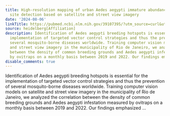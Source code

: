 ```yaml
---
title: High-resolution mapping of urban Aedes aegypti immature abundance through breeding
  site detection based on satellite and street view imagery
date: '2024-08-06'
linkTitle: https://pubmed.ncbi.nlm.nih.gov/39107395/?utm_source=curl&utm_medium=rss&utm_campaign=pubmed-2&utm_content=1FakS-2QOkCT8HsMOQP1bCRQ4YzyumYOmxmF0moLsQ3dFB1E9V&fc=20220326224207&ff=20240807181614&v=2.18.0.post9+e462414
source: heidelberg[Affiliation]
description: Identification of Aedes aegypti breeding hotspots is essential for the
  implementation of targeted vector control strategies and thus the prevention of
  several mosquito-borne diseases worldwide. Training computer vision models on satellite
  and street view imagery in the municipality of Rio de Janeiro, we analyzed the correlation
  between the density of common breeding grounds and Aedes aegypti infestation measured
  by ovitraps on a monthly basis between 2019 and 2022. Our findings emphasized ...
disable_comments: true
---
```

Identification of Aedes aegypti breeding hotspots is essential for the implementation of targeted vector control strategies and thus the prevention of several mosquito-borne diseases worldwide. Training computer vision models on satellite and street view imagery in the municipality of Rio de Janeiro, we analyzed the correlation between the density of common breeding grounds and Aedes aegypti infestation measured by ovitraps on a monthly basis between 2019 and 2022. Our findings emphasized ...